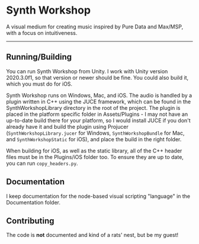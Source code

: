 # Synth Workshop
A visual medium for creating music inspired by Pure Data and Max/MSP, with a focus on intuitiveness.

---

## Running/Building
You can run Synth Workshop from Unity. I work with Unity version 2020.3.0f1, so that version or newer should be fine. You could also build it, which you must do for iOS.

Synth Workshop runs on Windows, Mac, and iOS. The audio is handled by a plugin written in C++ using the JUCE framework, which can be found in the SynthWorkshopLibrary directory in the root of the project. The plugin is placed in the platform specific folder in Assets/Plugins - I may not have an up-to-date build there for your platform, so I would install JUCE if you don't already have it and build the plugin using Projucer (`SynthWorkshopLibrary.jucer` for Windows, `SynthWorkshopBundle` for Mac, and `SynthWorkshopStatic` for iOS), and place the build in the right folder.

When building for iOS, as well as the static library, all of the C++ header files must be in the Plugins/iOS folder too. To ensure they are up to date, you can run `copy_headers.py`.

## Documentation
I keep documentation for the node-based visual scripting "language" in the Documentation folder.

## Contributing
The code is **not** documented and kind of a rats' nest, but be my guest!